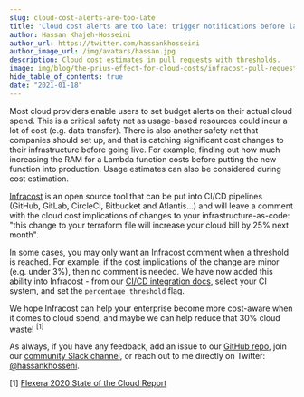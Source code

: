 ```yaml
---
slug: cloud-cost-alerts-are-too-late
title: 'Cloud cost alerts are too late: trigger notifications before launching'
author: Hassan Khajeh-Hosseini
author_url: https://twitter.com/hassankhosseini
author_image_url: /img/avatars/hassan.jpg
description: Cloud cost estimates in pull requests with thresholds.
image: img/blog/the-prius-effect-for-cloud-costs/infracost-pull-request.png
hide_table_of_contents: true
date: "2021-01-18"
---
```


Most cloud providers enable users to set budget alerts on their actual cloud spend. This is a critical safety net as usage-based resources could incur a lot of cost (e.g. data transfer). There is also another safety net that companies should set up, and that is catching significant cost changes to their infrastructure before going live. For example, finding out how much increasing the RAM for a Lambda function costs before putting the new function into production. Usage estimates can also be considered during cost estimation.

<!--truncate-->

[Infracost](https://github.com/infracost/infracost) is an open source tool that can be put into CI/CD pipelines (GitHub, GitLab, CircleCI, Bitbucket and Atlantis…) and will leave a comment with the cloud cost implications of changes to your infrastructure-as-code: "this change to your terraform file will increase your cloud bill by 25% next month".

In some cases, you may only want an Infracost comment when a threshold is reached. For example, if the cost implications of the change are minor (e.g. under 3%), then no comment is needed. We have now added this ability into Infracost - from our [CI/CD integration docs](https://www.infracost.io/docs/integrations/), select your CI system, and set the `percentage_threshold` flag.

We hope Infracost can help your enterprise become more cost-aware when it comes to cloud spend, and maybe we can help reduce that 30% cloud waste! <sup>[1]</sup>

As always, if you have any feedback, add an issue to our [GitHub repo](https://github.com/infracost/infracost), join our [community Slack channel](https://www.infracost.io/community-chat), or reach out to me directly on Twitter: [@hassankhosseni](https://twitter.com/hassankhosseini).

\[1\] [Flexera 2020 State of the Cloud Report](https://info.flexera.com/SLO-CM-REPORT-State-of-the-Cloud-2020)
